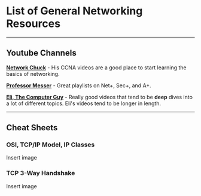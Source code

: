 # List of General Networking Resources

----------------

## Youtube Channels

**[Network Chuck](https://www.youtube.com/c/NetworkChuck)** - His CCNA videos are a good place to start learning the basics of networking.

**[Professor Messer](https://www.youtube.com/c/professormesser)** - Great playlists on Net+, Sec+, and A+. 

**[Eli, The Computer Guy](https://www.youtube.com/c/Elithecomputerguypage)** - Really good videos that tend to be **deep** dives into a lot of different  topics. Eli's videos tend to be longer in length.

------------------

## Cheat Sheets

### OSI, TCP/IP Model, IP Classes

Insert image

### TCP 3-Way Handshake

Insert image




